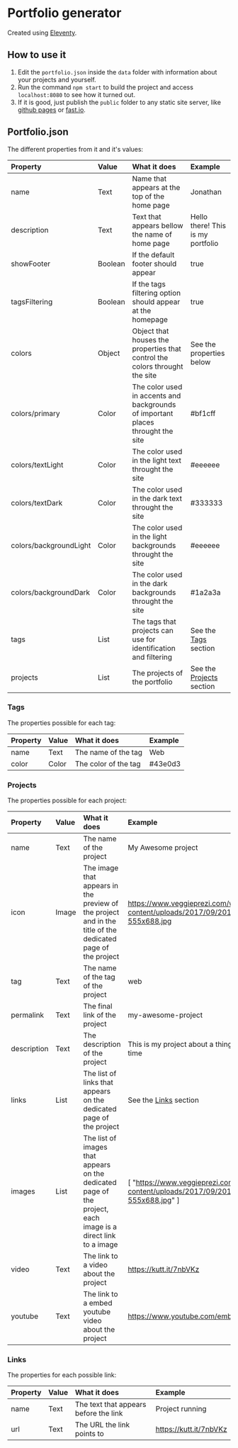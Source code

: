 # Portfolio generator
Created using [Eleventy](https://www.11ty.dev/).

## How to use it
1. Edit the `portfolio.json` inside the `data` folder with information about your projects and yourself.
2. Run the command `npm start` to build the project and access `localhost:8080` to see how it turned out.
3. If it is good, just publish the `public` folder to any static site server, like [github pages](https://pages.github.com/) or [fast.io](https://fast.io).

## Portfolio.json
The different properties from it and it's values:

| Property               | Value   | What it does                                                                    | Example                                 |
|:-----------------------|:--------|:--------------------------------------------------------------------------------|:----------------------------------------|
| name                   | Text    | Name that appears at the top of the home page                                   | Jonathan                                |
| description            | Text    | Text that appears bellow the name of home page                                  | Hello there! This is my portfolio       |
| showFooter             | Boolean | If the default footer should appear                                             | true                                    |
| tagsFiltering          | Boolean | If the tags filtering option should appear at the homepage                      | true                                    |
| colors                 | Object  | Object that houses the properties that control the colors throught the site     | See the properties below                |
| colors/primary         | Color   | The color used in accents and backgrounds of important places throught the site | #bf1cff                                 |
| colors/textLight       | Color   | The color used in the light text throught the site                              | #eeeeee                                 |
| colors/textDark        | Color   | The color used in the dark text throught the site                               | #333333                                 |
| colors/backgroundLight | Color   | The color used in the light backgrounds throught the site                       | #eeeeee                                 |
| colors/backgroundDark  | Color   | The color used in the dark backgrounds throught the site                        | #1a2a3a                                 |
| tags                   | List    | The tags that projects can use for identification and filtering                 | See the [Tags](#tags) section         |
| projects               | List    | The projects of the portfolio                                                   | See the [Projects](#projects) section |

### Tags
The properties possible for each tag:

| Property | Value | What it does         | Example |
|:---------|:------|:---------------------|:--------|
| name     | Text  | The name of the tag  | Web     |
| color    | Color | The color of the tag | #43e0d3 |

### Projects
The properties possible for each project:

| Property    | Value   | What it does                                                                                                 | Example                                                                                  |
|:------------|:--------|:-------------------------------------------------------------------------------------------------------------|:-----------------------------------------------------------------------------------------|
| name        | Text    | The name of the project                                                                                      | My Awesome project                                                                       |
| icon        | Image   | The image that appears in the preview of the project and in the title of the dedicated page of the project   | https://www.veggieprezi.com/wp-content/uploads/2017/09/20170731_214129-555x688.jpg       |
| tag         | Text    | The name of the tag of the project                                                                           | web                                                                                      |
| permalink   | Text    | The final link of the project                                                                                | my-awesome-project                                                                       |
| description | Text    | The description of the project                                                                               | This is my project about a thing I did in my free time                                   |
| links       | List    | The list of links that appears on the dedicated page of the project                                          | See the [Links](#links) section                                                        |
| images      | List    | The list of images that appears on the dedicated page of the project, each image is a direct link to a image | [ "https://www.veggieprezi.com/wp-content/uploads/2017/09/20170731_214129-555x688.jpg" ] |
| video       | Text    | The link to a video about the project                                                                        | https://kutt.it/7nbVKz                                                                   |
| youtube     | Text    | The link to a embed youtube video about the project                                                           |https://www.youtube.com/embed/dQw4w9WgXcQ                                                |

### Links
The properties for each possible link:

| Property | Value | What it does                          | Example                |
|:---------|:------|:--------------------------------------|:-----------------------|
| name     | Text  | The text that appears before the link | Project running        |
| url      | Text  | The URL the link points to            | https://kutt.it/7nbVKz |